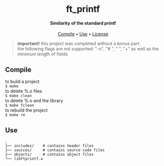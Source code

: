 <div align="center">
    <h1>
        ft_printf
    </h1>
    <h4>Similarity of the standard printf</h4>
    <p>
        <a href="#Compile">Compile</a> •
        <a href="#Use">Use</a> •
        <a href="https://github.com/blazeitdude/libft/blob/master/LICENSE">License</a>
    </p>
</div>


>**important!**  this project was completed without a bonus part.<br/>
> the following flags are not supported: "-o", "# ", " ", "+" as well as the minimum length of fields<br/>
## Compile
to build a project<br/>
`$ make`<br/>
to delete %.o files<br/>
`$ make clean`<br/>
to delete %.o and the library<br/>
`$ make fclean`<br/>
to rebuild the project<br/>
`$ make re`<br/>

## Use

```
.
├── includes/    # contains header files
├── sources/     # contains source code files
├── objects/     # contains object files
└── libftprintf.a
```